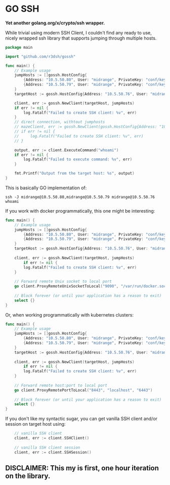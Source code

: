 # GO SSH

**Yet another golang.org/x/crypto/ssh wrapper.**

While trivial using modern SSH Client, I couldn't find any ready to use, nicely wrapped ssh library that supports jumping through multiple hosts.

```go
package main

import "github.com/r3dsh/gossh"

func main() {
    // Example usage
    jumpHosts := []gossh.HostConfig{
        {Address: "10.5.50.80", User: "midrange", PrivateKey: "conf/keys/id_rsa"},
        {Address: "10.5.50.79", User: "midrange", PrivateKey: "conf/keys/id_rsa"}, // Will use default credentials
    }
    targetHost := gossh.HostConfig{Address: "10.5.50.76", User: "midrange", PrivateKey: "conf/keys/id_rsa"}

    client, err := gossh.NewClient(targetHost, jumpHosts)
    if err != nil {
        log.Fatalf("Failed to create SSH client: %v", err)
    }
    // direct connection, withtout jumphosts
    // mazeClient, err := gossh.NewClient(gossh.HostConfig{Address: "10.5.50.77", User: "x", Password: "<PASSWORD>"}, nil)
    // if err != nil {
    //     log.Fatalf("Failed to create SSH client: %v", err)
    // }

    output, err := client.ExecuteCommand("whoami")
    if err != nil {
        log.Fatalf("Failed to execute command: %v", err)
    }

    fmt.Printf("Output from the target host: %s", output)
}
```

This is basically GO implementation of:
```shell
ssh -J midrange@10.5.50.80,midrange@10.5.50.79 midrange@10.5.50.76 whoami
```

If you work with docker programmatically, this one might be interesting:
```go
func main() {
    // Example usage
    jumpHosts := []gossh.HostConfig{
        {Address: "10.5.50.80", User: "midrange", PrivateKey: "conf/keys/id_rsa"},
        {Address: "10.5.50.79", User: "midrange", PrivateKey: "conf/keys/id_rsa"}, // Will use default credentials
    }
    targetHost := gossh.HostConfig{Address: "10.5.50.76", User: "midrange", PrivateKey: "conf/keys/id_rsa"}
    
    client, err := gossh.NewClient(targetHost, jumpHosts)
        if err != nil {
        log.Fatalf("Failed to create SSH client: %v", err)
    }
    
    // Forward remote Unix socket to local port
    go client.ProxyRemoteUnixSocketToLocal("9090", "/var/run/docker.sock")
    
    // Block forever (or until your application has a reason to exit)
    select {}
}
```

Or, when working programmatically with kubernetes clusters:
```go
func main() {
    // Example usage
    jumpHosts := []gossh.HostConfig{
        {Address: "10.5.50.80", User: "midrange", PrivateKey: "conf/keys/id_rsa"},
        {Address: "10.5.50.79", User: "midrange", PrivateKey: "conf/keys/id_rsa"}, // Will use default credentials
    }
    targetHost := gossh.HostConfig{Address: "10.5.50.76", User: "midrange", PrivateKey: "conf/keys/id_rsa"}
    
    client, err := gossh.NewClient(targetHost, jumpHosts)
        if err != nil {
        log.Fatalf("Failed to create SSH client: %v", err)
    }
    
    // Forward remote host:port to local port
    go client.ProxyRemotePortToLocal("8443", "localhost", "6443")
    
    // Block forever (or until your application has a reason to exit)
    select {}
}
```

If you don't like my syntactic sugar, you can get vanilla SSH client and/or session on target host using:
```go
    // vanilla SSH client
    client, err := client.SSHClient()
    
    // vanilla SSH client session
    client, err := client.SSHSession()
```

## DISCLAIMER: This my is first, one hour iteration on the library.
